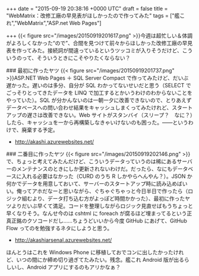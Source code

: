 
+++
date = "2015-09-19 20:38:16 +0000 UTC"
draft = false
title = "WebMatrix：改修工廠の早見表がほしかったので作ってみた"
tags = ["艦これ","WebMatrix","ASP.net Web Pages"]

+++
{{< figure src="/images/20150919201617.png"  >}}今週は超忙しい＆体調がよろしくなかった“ので”、合間を見つけて前々からほしかった改修工廠の早見表を作ってみた。接続詞が間違っているというツッコミが入りそうだけど、こういうのって、そういうときにこそやりたくならない？

<div class="section">
    ### 最初に作ったヤツ
    {{< figure src="/images/20150919201737.png"  >}}ASP.NET Web Pages ＋ SQL Server Compact で作ってみたけど、だいぶ遅かった。遅いのは多分、自分が SQL わかってないせいだと思う（SELECT でごっそりとってきたデータを LINQ で加工するとかいうわけのわからないことをやっていた）。SQL が分かんないのは一朝一夕に改善できないので、とりあえずデータベースへの問い合わせ結果をキャッシュしまくってみたけれど、スタートアップの遅さは改善できない。Web サイトがスタンバイ（スリープ？　なに？）したら、キャッシュを一から再構築しなきゃいけないのも困った。――というわけで、廃棄する予定。

<ul>
<li><a href="http://akashi.azurewebsites.net/">http://akashi.azurewebsites.net/</a></li>
</ul>
</div>
<div class="section">
    ### 二番目に作ったヤツ
    {{< figure src="/images/20150919202146.png"  >}}で、ちょっと考えてみたんだけど、こういうデータっていうのは稀にあるサーバーのメンテナンスのときにしか更新されないわけだ。だったら、なにもデータベースに入れる必要はなかった（CURD のうち R しかやらへんやん？）。JSON か何かでデータを用意しておいて、サーバーのスタートアップ時に読み込めばいい。俺ってアホだなーと思いながら、ぐちゃぐちゃっと今日半日で作ったら（ロジック組むより、データ打ち込む方がよっぽど時間かかった）、最初に作ったヤツよりだいぶ早くて満足。コードを整理しながらロジック見直せばもうちょっと早くなりそう。なんせ今のは cshtml に foreach が腐るほど埋まってるという正真正銘のクソコードだし……ちょうどいいから今度 GitHub にあげて、GitHub Flow ってのを勉強するネタにしようと思う。

<ul>
<li><a href="http://akashiarsenal.azurewebsites.net/">http://akashiarsenal.azurewebsites.net/</a></li>
</ul>ほんとうはこれを Windows Phone に移植しておでコンに出したかったけれど、いつの間にか締め切り過ぎてたみたい。残念。艦これ Android 版が出るらしいし、Android アプリにするのもアリかなぁ？　

</div>

